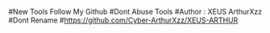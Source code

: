 #New Tools Follow My Github
#Dont Abuse Tools
#Author : XEUS ArthurXzz
#Dont Rename
#https://github.com/Cyber-ArthurXzz/XEUS-ARTHUR
